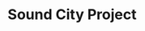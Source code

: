 ---
layout: post
title: Sound City Project
thumb: /images/work-scp.jpg
year: 2014
agency: Personal project
role: Front End Engineer
href: http://soundcityproject.com
---